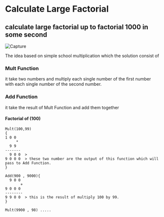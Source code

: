 # Calculate Large Factorial
## calculate large factorial up to factorial 1000 in some second

![Capture](https://user-images.githubusercontent.com/47161400/64912665-bc5c1a00-d732-11e9-986b-f8270daa8c0c.PNG)

The idea based on simple school multiplication which the solution consist of 
### Mult Function 
it take two numbers and multiply each single number of the first number with each single number of the second number.
    
### Add Function
it take the result of Mult Function and add them together
    
    
#### Factorial of (100)
    
    Mult(100,99)
    {
    1 0 0
         *
      9 9
    -------
      9 0 0  >
    9 0 0 0  > these two number are the output of this function which will pass to Add Function.
    }
    
    Add(900 , 9000){
      9 0 0
           +  
    9 0 0 0
    --------
    9 9 0 0  > this is the result of multiply 100 by 99.
    }
    
    Mult(9900 , 98) .....
  
